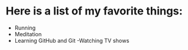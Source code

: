# Here is a list of my favorite things:
- Running 
- Meditation
- Learning GitHub and Git 
-Watching TV shows 
